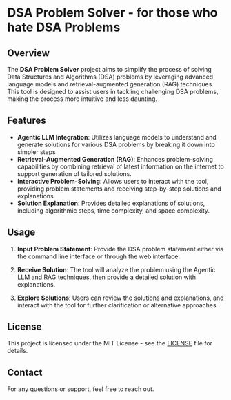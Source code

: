# DSA Problem Solver - for those who hate DSA Problems

## Overview

The **DSA Problem Solver** project aims to simplify the process of solving Data Structures and Algorithms (DSA) problems by leveraging advanced language models and retrieval-augmented generation (RAG) techniques. This tool is designed to assist users in tackling challenging DSA problems, making the process more intuitive and less daunting.

## Features

- **Agentic LLM Integration**: Utilizes language models to understand and generate solutions for various DSA problems by breaking it down into simpler steps
- **Retrieval-Augmented Generation (RAG)**: Enhances problem-solving capabilities by combining retrieval of latest information on the internet to support generation of tailored solutions.
- **Interactive Problem-Solving**: Allows users to interact with the tool, providing problem statements and receiving step-by-step solutions and explanations.
- **Solution Explanation**: Provides detailed explanations of solutions, including algorithmic steps, time complexity, and space complexity.

## Usage

1. **Input Problem Statement**:
   Provide the DSA problem statement either via the command line interface or through the web interface.

2. **Receive Solution**:
   The tool will analyze the problem using the Agentic LLM and RAG techniques, then provide a detailed solution with explanations.

3. **Explore Solutions**:
   Users can review the solutions and explanations, and interact with the tool for further clarification or alternative approaches.

## License

This project is licensed under the MIT License - see the [LICENSE](LICENSE) file for details.

## Contact

For any questions or support, feel free to reach out.
